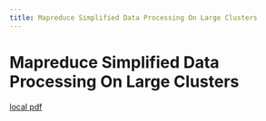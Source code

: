 ```yaml
---
title: Mapreduce Simplified Data Processing On Large Clusters
---
```


# Mapreduce Simplified Data Processing On Large Clusters

[local pdf](../../../pdfs/mapreduce-simplified-data-processing-on-large-clusters.pdf)
